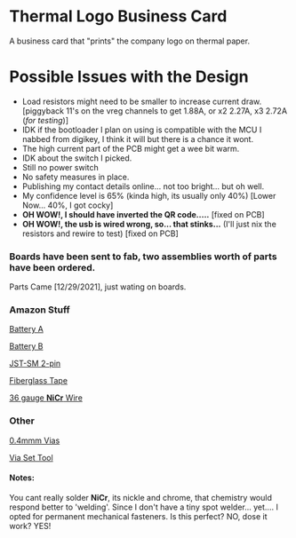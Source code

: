 # Thermal Logo Business Card
A business card that "prints" the company logo on thermal paper.


# Possible Issues with the Design
- Load resistors might need to be smaller to increase current draw. [piggyback 11's on the vreg channels to get 1.88A, or x2 2.27A, x3 2.72A (*for testing*)]
- IDK if the bootloader I plan on using is compatible with the MCU I nabbed from digikey, I think it will but there is a chance it wont.
- The high current part of the PCB might get a wee bit warm.
- IDK about the switch I picked.
- Still no power switch
- No safety measures in place.
- Publishing my contact details online... not too bright... but oh well.
- My confidence level is 65% (kinda high, its usually only 40%) [Lower Now... 40%, I got cocky]
- **OH WOW!, I should have inverted the QR code.....** [fixed on PCB] 
- **OH WOW!, the usb is wired wrong, so... that stinks...** (I'll just nix the resistors and rewire to test) [fixed on PCB]

### Boards have been sent to fab, two assemblies worth of parts have been ordered.

Parts Came [12/29/2021], just wating on boards.

### Amazon Stuff

[Battery A](https://www.amazon.com/dp/B07DNCK7V2)

[Battery B](https://www.amazon.com/dp/B06ZY6J1P8)

[JST-SM 2-pin](https://www.amazon.com/dp/B01EJI8TQK)

[Fiberglass Tape](https://www.amazon.com/dp/B00823I7B6)

[36 gauge **NiCr** Wire](https://www.amazon.com/dp/B07CHTXZYW)

### Other

[0.4mmm Vias](https://www.voltera.io/store/consumables/rivets-0-4mm)

[Via Set Tool](https://www.voltera.io/store/consumables/rivet-tool)

#### Notes:
You cant really solder **NiCr**, its nickle and chrome, that chemistry would respond better to 'welding'. Since I don't have a tiny spot welder... yet.... I opted for permanent mechanical fasteners. Is this perfect? NO, dose it work? YES!



